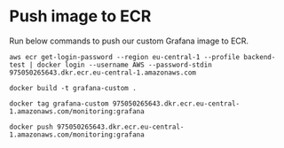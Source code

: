 # Push image to ECR
Run below commands to push our custom Grafana image to ECR.
```
aws ecr get-login-password --region eu-central-1 --profile backend-test | docker login --username AWS --password-stdin 975050265643.dkr.ecr.eu-central-1.amazonaws.com
```

```
docker build -t grafana-custom .
```

```
docker tag grafana-custom 975050265643.dkr.ecr.eu-central-1.amazonaws.com/monitoring:grafana
```

```
docker push 975050265643.dkr.ecr.eu-central-1.amazonaws.com/monitoring:grafana
```